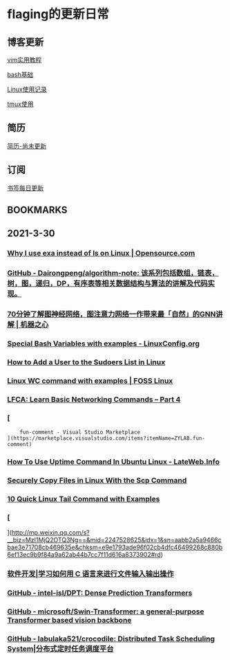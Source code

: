 # flaging的更新日常

## 博客更新

[vim实用教程](./Content/vim.md)

[bash基础](./blog/bash.md)

[Linux使用记录](Content/linux.md)

[tmux使用](Content/tool_200720_tmux.md)

## 简历

[简历-尚未更新](config/RESUME.md)

## 订阅

[书签每日更新](./bookmarks/bookmark.md)


## BOOKMARKS



## 2021-3-30

### [Why I use exa instead of ls on Linux | Opensource.com](https://opensource.com/article/21/3/replace-ls-exa)

### [GitHub - Dairongpeng/algorithm-note: 该系列包括数组，链表，树，图，递归，DP，有序表等相关数据结构与算法的讲解及代码实现。](https://github.com/Dairongpeng/algorithm-note)

### [70分钟了解图神经网络，图注意力网络一作带来最「自然」的GNN讲解 | 机器之心](https://www.jiqizhixin.com/articles/2021-03-28-3)

### [Special Bash Variables with examples - LinuxConfig.org](https://linuxconfig.org/special-bash-variables-with-examples)

### [How to Add a User to the Sudoers List in Linux](https://www.makeuseof.com/add-user-to-sudoers/)

### [Linux WC command with examples | FOSS Linux](https://www.fosslinux.com/45753/linux-wc-command-examples.htm/)

### [LFCA: Learn Basic Networking Commands – Part 4](https://www.tecmint.com/basic-networking-commands/)

### [
        fun-comment - Visual Studio Marketplace
    ](https://marketplace.visualstudio.com/items?itemName=ZYLAB.fun-comment)

### [How To Use Uptime Command In Ubuntu Linux - LateWeb.Info](https://lateweb.info/how-to-use-uptime-command-in-ubuntu-linux/)

### [Securely Copy Files in Linux With the Scp Command](https://www.makeuseof.com/scp-command-in-linux/)

### [10 Quick Linux Tail Command with Examples](https://www.linuxtechi.com/linux-tail-command-examples/)

### [
](http://mp.weixin.qq.com/s?__biz=MzI1MjQ2OTQ3Ng==&mid=2247528625&idx=1&sn=aabb2a5a9466cbae3e71708cb469635e&chksm=e9e1793ade96f02cb4dfc46499268c880b6ef13ec9b9f84a9a62ab44b7cc7f11d616a8373902#rd)

### [软件开发|学习如何用 C 语言来进行文件输入输出操作](https://linux.cn/article-13252-1.html)

### [GitHub - intel-isl/DPT: Dense Prediction Transformers](https://github.com/intel-isl/DPT)

### [GitHub - microsoft/Swin-Transformer: a general-purpose Transformer based vision backbone](https://github.com/microsoft/Swin-Transformer)

### [GitHub - labulaka521/crocodile: Distributed Task Scheduling System|分布式定时任务调度平台](https://github.com/labulaka521/crocodile)